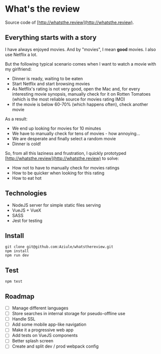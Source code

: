# What's the review

Source code of [http://whatsthe.review](http://whatsthe.review).

## Everything starts with a story
I have always enjoyed movies. And by "movies", I mean **good** movies. I also use Netflix a lot.

But the following typical scenario comes when I want to watch a movie with my girlfriend:
- Dinner is ready, waiting to be eaten
- Start Netflix and start browsing movies
- As Netflix's rating is not very good, open the Mac and, for every interesting movie synopsis, manually check for it on Rotten Tomatoes 
(which is the most reliable source for movies rating IMO)
- If the movie is below 60-70% (which happens often), check another movie

As a result:
- We end up looking for movies for 10 minutes
- We have to manually check for tens of movies - how annoying...
- We are desperate and finally select a random movie
- Dinner is cold!

So, from all this laziness and frustration, I quickly prototyped [http://whatsthe.review](http://whatsthe.review) to solve:
- How not to have to manually check for movies ratings
- How to be quicker when looking for this rating
- How to eat hot

## Technologies
- NodeJS server for simple static files serving
- VueJS + VueX
- SASS
- Jest for testing

## Install
```
git clone git@github.com:Aziule/whatsthereview.git
npm install
npm run dev
```

## Test
```
npm test
```

## Roadmap
- [ ] Manage different languages
- [ ] Store searches in internal storage for pseudo-offline use
- [ ] Handle SSL
- [ ] Add some mobile app-like navigation
- [ ] Make it a progressive web app
- [ ] Add tests on VueJS components
- [ ] Better splash screen
- [ ] Create and split dev / prod webpack config
